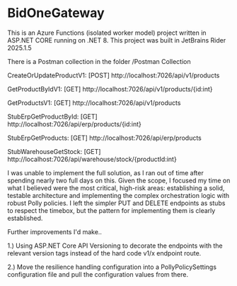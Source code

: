 # BidOneGateway

This is an Azure Functions (isolated worker model) project written in ASP.NET CORE running on .NET 8.
This project was built in JetBrains Rider 2025.1.5

There is a Postman collection in the folder /Postman Collection

CreateOrUpdateProductV1: [POST] http://localhost:7026/api/v1/products

GetProductByIdV1: [GET] http://localhost:7026/api/v1/products/{id:int}

GetProductsV1: [GET] http://localhost:7026/api/v1/products

StubErpGetProductById: [GET] http://localhost:7026/api/erp/products/{id:int}

StubErpGetProducts: [GET] http://localhost:7026/api/erp/products

StubWarehouseGetStock: [GET] http://localhost:7026/api/warehouse/stock/{productId:int}

I was unable to implement the full solution, as I ran out of time after spending nearly two full days on this.
Given the scope, I focused my time on what I believed were the most critical, high-risk areas: establishing a solid, testable architecture and implementing the complex orchestration logic with robust Polly policies. 
I left the simpler PUT and DELETE endpoints as stubs to respect the timebox, but the pattern for implementing them is clearly established.

Further improvements I'd make..

1.) Using ASP.NET Core API Versioning to decorate the endpoints with the relevant version tags instead of the hard code v1/x endpoint route.

2.) Move the resilience handling configuration into a PollyPolicySettings configuration file and pull the configuration values from there.
